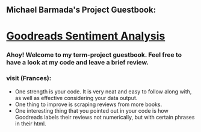 ## Michael Barmada's Project Guestbook:

# [Goodreads Sentiment Analysis](https://github.com/Data-Science-for-Linguists-2021/Goodreads-Sentiment-Analysis)

### Ahoy! Welcome to my term-project guestbook. Feel free to have a look at my code and leave a brief review. 

### visit (Frances):
 - One strength is your code. It is very neat and easy to follow along with, as well as effective considering your data output.
 - One thing to improve is scraping reviews from more books. 
 - One interesting thing that you pointed out in your code is how Goodreads labels their reviews not numerically, but with certain phrases in their html.

